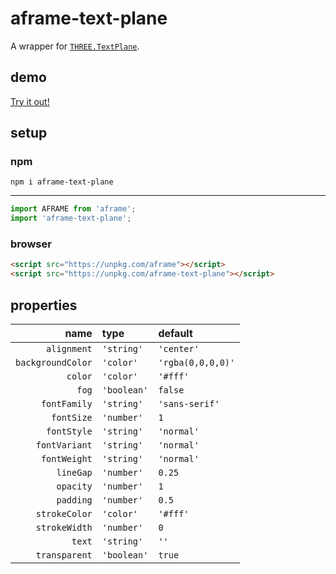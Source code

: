 # aframe-text-plane

A wrapper for [`THREE.TextPlane`](https://github.com/SeregPie/THREE.TextPlane).

## demo

[Try it out!](https://seregpie.github.io/aframe-text-plane/)

## setup

### npm

```shell
npm i aframe-text-plane
```

---

```javascript
import AFRAME from 'aframe';
import 'aframe-text-plane';
```

### browser

```html
<script src="https://unpkg.com/aframe"></script>
<script src="https://unpkg.com/aframe-text-plane"></script>
```

## properties

| name | type | default |
| ---: | :--- | :--- |
| `alignment` | `'string'` | `'center'` |
| `backgroundColor` | `'color'` | `'rgba(0,0,0,0)'` |
| `color` | `'color'` | `'#fff'` |
| `fog` | `'boolean'` | `false` |
| `fontFamily` | `'string'` | `'sans-serif'` |
| `fontSize` | `'number'` | `1` |
| `fontStyle` | `'string'` | `'normal'` |
| `fontVariant` | `'string'` | `'normal'` |
| `fontWeight` | `'string'` | `'normal'` |
| `lineGap` | `'number'` | `0.25` |
| `opacity` | `'number'` | `1` |
| `padding` | `'number'` | `0.5` |
| `strokeColor` | `'color'` | `'#fff'` |
| `strokeWidth` | `'number'` | `0` |
| `text` | `'string'` | `''` |
| `transparent` | `'boolean'` | `true` |

